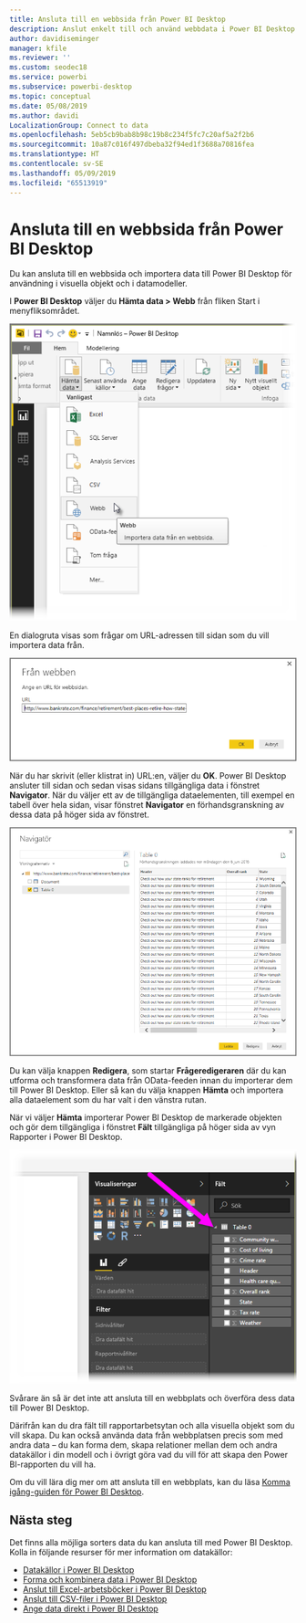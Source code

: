 ```yaml
---
title: Ansluta till en webbsida från Power BI Desktop
description: Anslut enkelt till och använd webbdata i Power BI Desktop
author: davidiseminger
manager: kfile
ms.reviewer: ''
ms.custom: seodec18
ms.service: powerbi
ms.subservice: powerbi-desktop
ms.topic: conceptual
ms.date: 05/08/2019
ms.author: davidi
LocalizationGroup: Connect to data
ms.openlocfilehash: 5eb5cb9bab8b98c19b8c234f5fc7c20af5a2f2b6
ms.sourcegitcommit: 10a87c016f497dbeba32f94ed1f3688a70816fea
ms.translationtype: HT
ms.contentlocale: sv-SE
ms.lasthandoff: 05/09/2019
ms.locfileid: "65513919"
---
```

# <a name="connect-to-a-web-page-from-power-bi-desktop"></a>Ansluta till en webbsida från Power BI Desktop
Du kan ansluta till en webbsida och importera data till Power BI Desktop för användning i visuella objekt och i datamodeller.

I **Power BI Desktop** väljer du **Hämta data > Webb** från fliken Start i menyfliksområdet.

![](media/desktop-connect-to-web/connect-to-web_1.png)

En dialogruta visas som frågar om URL-adressen till sidan som du vill importera data från.

![](media/desktop-connect-to-web/connect-to-web_2.png)

När du har skrivit (eller klistrat in) URL:en, väljer du **OK**. Power BI Desktop ansluter till sidan och sedan visas sidans tillgängliga data i fönstret **Navigator**. När du väljer ett av de tillgängliga dataelementen, till exempel en tabell över hela sidan, visar fönstret **Navigator** en förhandsgranskning av dessa data på höger sida av fönstret.

![](media/desktop-connect-to-web/connect-to-web_3.png)

Du kan välja knappen **Redigera**, som startar **Frågeredigeraren** där du kan utforma och transformera data från OData-feeden innan du importerar dem till Power BI Desktop. Eller så kan du välja knappen **Hämta** och importera alla dataelement som du har valt i den vänstra rutan.

När vi väljer **Hämta** importerar Power BI Desktop de markerade objekten och gör dem tillgängliga i fönstret **Fält** tillgängliga på höger sida av vyn Rapporter i Power BI Desktop.

![](media/desktop-connect-to-web/connect-to-web_4.png)

Svårare än så är det inte att ansluta till en webbplats och överföra dess data till Power BI Desktop.

Därifrån kan du dra fält till rapportarbetsytan och alla visuella objekt som du vill skapa. Du kan också använda data från webbplatsen precis som med andra data – du kan forma dem, skapa relationer mellan dem och andra datakällor i din modell och i övrigt göra vad du vill för att skapa den Power BI-rapporten du vill ha.

Om du vill lära dig mer om att ansluta till en webbplats, kan du läsa [Komma igång-guiden för Power BI Desktop](desktop-getting-started.md).

## <a name="next-steps"></a>Nästa steg
Det finns alla möjliga sorters data du kan ansluta till med Power BI Desktop. Kolla in följande resurser för mer information om datakällor:

* [Datakällor i Power BI Desktop](desktop-data-sources.md)
* [Forma och kombinera data i Power BI Desktop](desktop-shape-and-combine-data.md)
* [Anslut till Excel-arbetsböcker i Power BI Desktop](desktop-connect-excel.md)   
* [Anslut till CSV-filer i Power BI Desktop](desktop-connect-csv.md)   
* [Ange data direkt i Power BI Desktop](desktop-enter-data-directly-into-desktop.md)   

